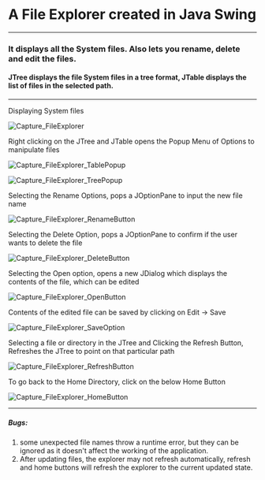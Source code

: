 # A File Explorer created in Java Swing
***
### It displays all the System files. Also lets you rename, delete and edit the files.

#### JTree displays the file System files in a tree format, JTable displays the list of files in the selected path.
---
Displaying System files

![Capture_FileExplorer](https://github.com/04xRaynal/File_Explorer_JavaSwing/blob/c37826868ebdf6027fafe371352a9f5d0ed2f824/Captured%20Images/Capture_FileExplorer.PNG)



Right clicking on the JTree and JTable opens the Popup Menu of Options to manipulate files

![Capture_FileExplorer_TablePopup](https://github.com/04xRaynal/File_Explorer_JavaSwing/blob/c37826868ebdf6027fafe371352a9f5d0ed2f824/Captured%20Images/Capture_FileExplorer_TablePopup.PNG)

![Capture_FileExplorer_TreePopup](https://github.com/04xRaynal/File_Explorer_JavaSwing/blob/c37826868ebdf6027fafe371352a9f5d0ed2f824/Captured%20Images/Capture_FileExplorer_TreePopup.PNG)



Selecting the Rename Options, pops a JOptionPane to input the new file name

![Capture_FileExplorer_RenameButton](https://github.com/04xRaynal/File_Explorer_JavaSwing/blob/c37826868ebdf6027fafe371352a9f5d0ed2f824/Captured%20Images/Capture_FileExplorer_RenameButton.PNG)



Selecting the Delete Option, pops a JOptionPane to confirm if the user wants to delete the file

![Capture_FileExplorer_DeleteButton](https://github.com/04xRaynal/File_Explorer_JavaSwing/blob/c37826868ebdf6027fafe371352a9f5d0ed2f824/Captured%20Images/Capture_FileExplorer_DeleteButton.PNG)



Selecting the Open option, opens a new JDialog which displays the contents of the file, which can be edited

![Capture_FileExplorer_OpenButton](https://github.com/04xRaynal/File_Explorer_JavaSwing/blob/c37826868ebdf6027fafe371352a9f5d0ed2f824/Captured%20Images/Capture_FileExplorer_OpenButton.PNG)



Contents of the edited file can be saved by clicking on Edit -> Save

![Capture_FileExplorer_SaveOption](https://github.com/04xRaynal/File_Explorer_JavaSwing/blob/c37826868ebdf6027fafe371352a9f5d0ed2f824/Captured%20Images/Capture_FileExplorer_SaveOption.PNG)



Selecting a file or directory in the JTree and Clicking the Refresh Button, Refreshes the JTree to point on that particular path

![Capture_FileExplorer_RefreshButton](https://github.com/04xRaynal/File_Explorer_JavaSwing/blob/c37826868ebdf6027fafe371352a9f5d0ed2f824/Captured%20Images/Capture_FileExplorer_RefreshButton.PNG)



To go back to the Home Directory, click on the below Home Button

![Capture_FileExplorer_HomeButton](https://github.com/04xRaynal/File_Explorer_JavaSwing/blob/c37826868ebdf6027fafe371352a9f5d0ed2f824/Captured%20Images/Capture_FileExplorer_HomeButton.PNG)



---
##### Bugs:
1. some unexpected file names throw a runtime error, but they can be ignored as it doesn't affect the working of the application.
2. After updating files, the explorer may not refresh automatically, refresh and home buttons will refresh the explorer to the current updated state.